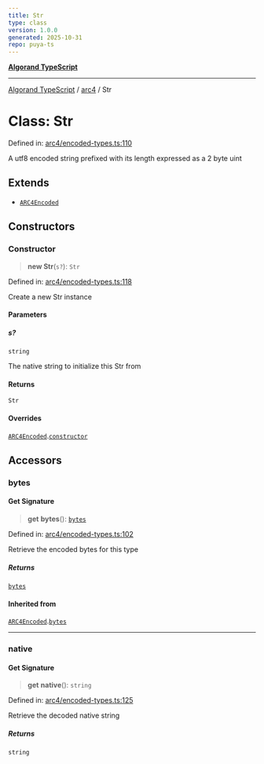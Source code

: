 ```yaml
---
title: Str
type: class
version: 1.0.0
generated: 2025-10-31
repo: puya-ts
---
```

[**Algorand TypeScript**](../../README.md)

***

[Algorand TypeScript](../../modules.md) / [arc4](../README.md) / Str

# Class: Str

Defined in: [arc4/encoded-types.ts:110](https://github.com/algorandfoundation/puya-ts/blob/main/packages/algo-ts/src/arc4/encoded-types.ts#L110)

A utf8 encoded string prefixed with its length expressed as a 2 byte uint

## Extends

- [`ARC4Encoded`](ARC4Encoded.md)

## Constructors

### Constructor

> **new Str**(`s?`): `Str`

Defined in: [arc4/encoded-types.ts:118](https://github.com/algorandfoundation/puya-ts/blob/main/packages/algo-ts/src/arc4/encoded-types.ts#L118)

Create a new Str instance

#### Parameters

##### s?

`string`

The native string to initialize this Str from

#### Returns

`Str`

#### Overrides

[`ARC4Encoded`](ARC4Encoded.md).[`constructor`](ARC4Encoded.md#constructor)

## Accessors

### bytes

#### Get Signature

> **get** **bytes**(): [`bytes`](../../index/type-aliases/bytes.md)

Defined in: [arc4/encoded-types.ts:102](https://github.com/algorandfoundation/puya-ts/blob/main/packages/algo-ts/src/arc4/encoded-types.ts#L102)

Retrieve the encoded bytes for this type

##### Returns

[`bytes`](../../index/type-aliases/bytes.md)

#### Inherited from

[`ARC4Encoded`](ARC4Encoded.md).[`bytes`](ARC4Encoded.md#bytes)

***

### native

#### Get Signature

> **get** **native**(): `string`

Defined in: [arc4/encoded-types.ts:125](https://github.com/algorandfoundation/puya-ts/blob/main/packages/algo-ts/src/arc4/encoded-types.ts#L125)

Retrieve the decoded native string

##### Returns

`string`

